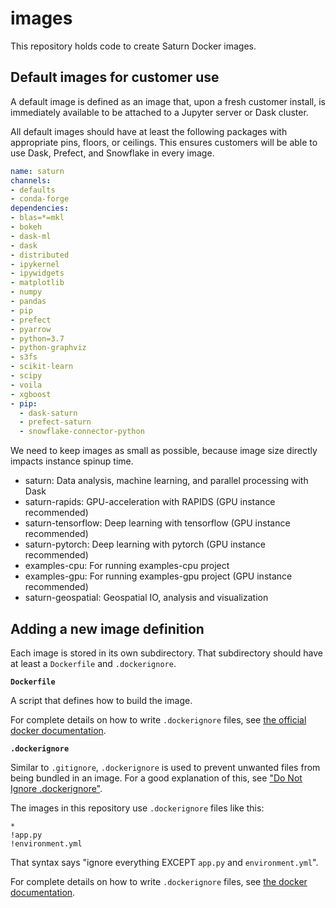 # images

This repository holds code to create Saturn Docker images.

## Default images for customer use

A default image is defined as an image that, upon a fresh customer install, is immediately available to be attached to a Jupyter server or Dask cluster.

All default images should have at least the following packages with appropriate pins, floors, or ceilings. This ensures customers will be able to use Dask, Prefect, and Snowflake in every image.

```yml
name: saturn
channels:
- defaults
- conda-forge
dependencies:
- blas=*=mkl
- bokeh
- dask-ml
- dask
- distributed
- ipykernel
- ipywidgets
- matplotlib
- numpy
- pandas
- pip
- prefect
- pyarrow
- python=3.7
- python-graphviz
- s3fs
- scikit-learn
- scipy
- voila
- xgboost
- pip:
  - dask-saturn
  - prefect-saturn
  - snowflake-connector-python
```

We need to keep images as small as possible, because image size directly impacts instance spinup time.

- saturn: Data analysis, machine learning, and parallel processing with Dask
- saturn-rapids: GPU-acceleration with RAPIDS (GPU instance recommended)
- saturn-tensorflow: Deep learning with tensorflow (GPU instance recommended)
- saturn-pytorch: Deep learning with pytorch (GPU instance recommended)
- examples-cpu: For running examples-cpu project
- examples-gpu: For running examples-gpu project (GPU instance recommended)
- saturn-geospatial: Geospatial IO, analysis and visualization


## Adding a new image definition

Each image is stored in its own subdirectory. That subdirectory should have at least a `Dockerfile` and `.dockerignore`.

**`Dockerfile`**

A script that defines how to build the image.

For complete details on how to write `.dockerignore` files, see [the official docker documentation](https://docs.docker.com/engine/reference/builder/).

**`.dockerignore`**

Similar to `.gitignore`, `.dockerignore` is used to prevent unwanted files from being bundled in an image. For a good explanation of this, see ["Do Not Ignore .dockerignore"](https://codefresh.io/docker-tutorial/not-ignore-dockerignore-2/).

The images in this repository use `.dockerignore` files like this:

```text
*
!app.py
!environment.yml
```

That syntax says "ignore everything EXCEPT `app.py` and `environment.yml`".

For complete details on how to write `.dockerignore` files, see [the docker documentation](https://docs.docker.com/engine/reference/builder/#dockerignore-file).
